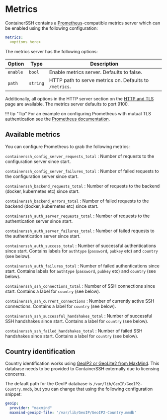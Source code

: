 
<h1>Metrics</h1>

ContainerSSH contains a [Prometheus](https://prometheus.io/)-compatible metrics server which can be enabled using the following configuration:

```yaml
metrics:
  <options here>
```

The metrics server has the following options:

| Option | Type | Description |
|--------|------|-------------|
| `enable` | `bool` | Enable metrics server. Defaults to false. |
| `path` | `string` | HTTP path to serve metrics on. Defaults to `/metrics`. |

Additionally, all options in the HTTP server section on the [HTTP and TLS](http.md#http-server-configuration) page are available. The metrics server defaults to port 9100.

!!! tip "Tip"
    For an example on configuring Prometheus with mutual TLS authentication see the [Prometheus documentation](https://prometheus.io/docs/prometheus/latest/configuration/configuration/#tls_config).

## Available metrics

You can configure Prometheus to grab the following metrics:

`containerssh_config_server_requests_total`
: Number of requests to the configuration server since start.

`containerssh_config_server_failures_total`
: Number of failed requests to the configuration server since start.

`containerssh_backend_requests_total`
: Number of requests to the backend (docker, kubernetes etc) since start.

`containerssh_backend_errors_total`
: Number of failed requests to the backend (docker, kubernetes etc) since start.

`containerssh_auth_server_requests_total`
: Number of requests to the authentication server since start.

`containerssh_auth_server_failures_total`
: Number of failed requests to the authentication server since start.

`containerssh_auth_success_total`
: Number of successful authentications since start. Contains labels for `authtype` (`password`, `pubkey` etc) and `country` (see below).

`containerssh_auth_failures_total`
: Number of failed authentications since start. Contains labels for `authtype` (`password`, `pubkey` etc) and `country` (see below).

`containerssh_ssh_connections_total`
: Number of SSH connections since start. Contains a label for `country` (see below).

`containerssh_ssh_current_connections`
: Number of currently active SSH connections. Contains a label for `country` (see below).

`containerssh_ssh_successful_handshakes_total`
: Number of successful SSH handshakes since start. Contains a label for `country` (see below).

`containerssh_ssh_failed_handshakes_total`
: Number of failed SSH handshakes since start. Contains a label for `country` (see below).

## Country identification

Country identification works using [GeoIP2 or GeoLite2 from MaxMind](https://www.maxmind.com/en/geoip2-services-and-databases). This database needs to be provided to ContainerSSH externally due to licensing concerns.

The default path for the GeoIP database is `/var/lib/GeoIP/GeoIP2-Country.mmdb`, but you can change that using the following configuration snippet:

```yaml
geoip:
  provider: "maxmind"
  maxmind-geoip2-file: '/var/lib/GeoIP/GeoIP2-Country.mmdb'
```